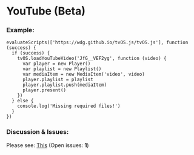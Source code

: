 # YouTube (Beta)

### Example:
    evaluateScripts(['https://wdg.github.io/tvOS.js/tvOS.js'], function (success) {
      if (success) {
        tvOS.loadYouTubeVideo('JfG__VEF2yg', function (video) {
          var player = new Player()
          var playlist = new Playlist()
          var mediaItem = new MediaItem('video', video)
          player.playlist = playlist
          player.playlist.push(mediaItem)
          player.present()
        })
      } else {
        console.log('Missing required files!')
      }
    })

### Discussion & Issues:
Please see: [This](https://github.com/wdg/tvOS.js/issues/8) (Open issues: **1**)
